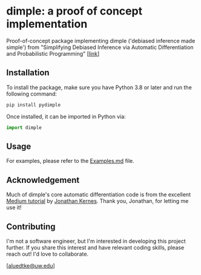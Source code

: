 # dimple: a proof of concept implementation

Proof-of-concept package implementing dimple ('debiased inference made simple') from "Simplifying Debiased Inference via Automatic Differentiation and Probabilistic Programming" [[link](https://arxiv.org/abs/2405.08675)]

## Installation

To install the package, make sure you have Python 3.8 or later and run the following command:

```bash
pip install pydimple
```

Once installed, it can be imported in Python via:

```Python
import dimple
```

## Usage

For examples, please refer to the [Examples.md](Examples.md) file.

## Acknowledgement

Much of dimple's core automatic differentiation code is from the excellent [Medium tutorial](https://towardsdatascience.com/build-your-own-automatic-differentiation-program-6ecd585eec2a) by [Jonathan Kernes](https://jmkernes.github.io/). Thank you, Jonathan, for letting me use it!

## Contributing

I'm not a software engineer, but I'm interested in developing this project further. If you share this interest and have relevant coding skills, please reach out! I'd love to collaborate.

\[[aluedtke@uw.edu](mailto:aluedtke@uw.edu)\]
